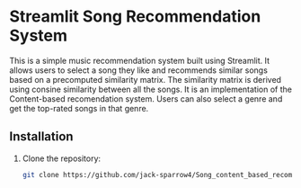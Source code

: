 # Streamlit Song Recommendation System

This is a simple music recommendation system built using Streamlit. It allows users to select a song they like and recommends similar songs based on a precomputed similarity matrix. The similarity matrix is derived using consine similarity between all the songs. It is an implementation of the Content-based recomendation system. Users can also select a genre and get the top-rated songs in that genre.

## Installation

1. Clone the repository:
   ```bash
   git clone https://github.com/jack-sparrow4/Song_content_based_recommendation_sys_streamlit.git



